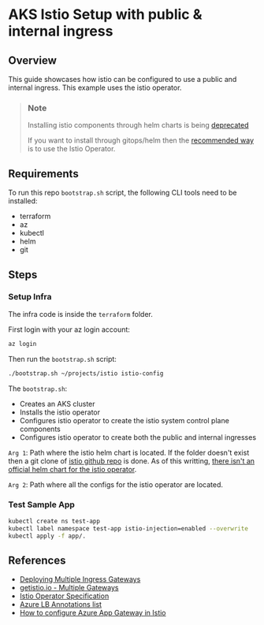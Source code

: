 # AKS Istio Setup with public & internal ingress

## Overview

This guide showcases how istio can be configured to use a public and internal ingress.
This example uses the istio operator.

> ### Note
> Installing istio components through helm charts is being [deprecated](https://discuss.istio.io/t/timelines-for-helm-installation-deprecation/4709/13)
>
> If you want to install through gitops/helm then the [recommended way](https://discuss.istio.io/t/istios-helm-support-in-2020/5535/24) is to use the Istio Operator.

## Requirements

To run this repo `bootstrap.sh` script, the following CLI tools need to be installed:
- terraform
- az
- kubectl
- helm
- git

## Steps

### Setup Infra

The infra code is inside the `terraform` folder. 

First login with your az login account:
```sh
az login
```

Then run the `bootstrap.sh` script:
```sh
./bootstrap.sh ~/projects/istio istio-config
```

The `bootstrap.sh`:
- Creates an AKS cluster
- Installs the istio operator
- Configures istio operator to create the istio system control plane components
- Configures istio operator to create both the public and internal ingresses

`Arg 1`: Path where the istio helm chart is located. If the folder doesn't exist then a git clone of [istio github repo](https://github.com/istio/istio) is done. As of this writting, [there isn't an official helm chart for the istio operator](https://istio.io/latest/docs/setup/install/operator/#deploy-the-istio-operator).

`Arg 2`: Path where all the configs for the istio operator are located.


### Test Sample App

```sh
kubectl create ns test-app
kubectl label namespace test-app istio-injection=enabled --overwrite 
kubectl apply -f app/.
```

## References

- [Deploying Multiple Ingress Gateways](https://www.youtube.com/watch?v=QIkryA8HnQ0&list=PLm51GPKRAmTnMzTf9N95w_yXo7izg80Jc&index=13&t=1530s&ab_channel=Tetrate)
- [getistio.io - Multiple Gateways](https://getistio.io/istio-in-practice/multiple-ingress-gateways)
- [Istio Operator Specification](https://istio.io/latest/docs/reference/config/istio.operator.v1alpha1)
- [Azure LB Annotations list](https://kubernetes-sigs.github.io/cloud-provider-azure/topics/loadbalancer/#loadbalancer-annotations)
- [How to configure Azure App Gateway in Istio](https://stackoverflow.com/questions/60113682/how-to-configure-azure-app-gateway-in-istio)
